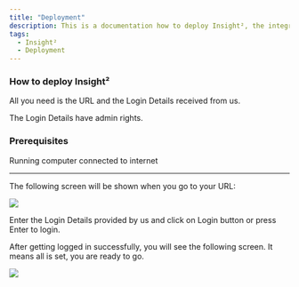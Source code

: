 ```yaml
---
title: "Deployment"
description: This is a documentation how to deploy Insight², the integrated platform that enables anyone to build web applications with one click and no code.
tags:
  - Insight²
  - Deployment
---
```


### How to deploy Insight²

All you need is the URL and the Login Details received from us.

The Login Details have admin rights.

### **Prerequisites**

Running computer connected to internet

* * *

The following screen will be shown when you go to your URL:

![](/_images/doc2/FLOW²_LogIn-1024x640.png)

Enter the Login Details provided by us and click on Login button or press Enter to login.

After getting logged in successfully, you will see the following screen. It means all is set, you are ready to go.

![](/_images/doc2/FLOW²_Home-1024x586.png)
